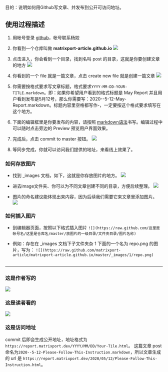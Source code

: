 目的：说明如何用Github写文章、并发布到公开可访问地址。

## 使用过程描述
1. 用帐号登录 [github](www.github.com)，帐号联系杨姣

2. 你看到一个仓库叫做 **matrixport-article.github.io**
![](https://raw.github.com/matrixport-article/matrixport-article.github.io/master/_images/1/repo.png)

3. 点击进入，你会看到一个目录，找到名叫 post 的目录，这就是你要创建文章的地方
![](https://raw.github.com/matrixport-article/matrixport-article.github.io/master/_images/1/post.png)

4. 你看到的一个 file 就是一篇文章，点击 create new file 就是创建一篇文章
![](https://raw.github.com/matrixport-article/matrixport-article.github.io/master/_images/1/create.png)

5. 你需要按格式要求写文章标题，格式要求`YYYY-MM-DD-YOUR-TITLE.markdown`。即：如果你希望用户看到的格式标题是 May Report 并且用户看到发布是5月12号，那么你需要写：2020--5-12-May-Report.markdown。标题内容里空格都写作-，一定要按这个格式要求填写在这个地方。

6. 下面的编辑框里是你要发布的内容，请按照 [markdown语法](https://www.jianshu.com/p/191d1e21f7ed)书写。编辑过程中可以随时点击旁边的 Preview 预览用户界面效果。

7. 完成后，点击 commit to master 按钮。
![](https://raw.github.com/matrixport-article/matrixport-article.github.io/master/_images/1/commit.png)

8. 等同步完成，你就可以访问我们提供的地址，来看线上效果了。

### 如何存放图片

* 找到 _images 文档，如下，这就是你存放图片的地方。
![](https://raw.github.com/matrixport-article/matrixport-article.github.io/master/_images/1/image.png)

* 进去image文件夹、你可以为不同文章创建不同的目录，方便后续整理。
![](https://raw.github.com/matrixport-article/matrixport-article.github.io/master/_images/1/folder.png)

* 图片的命名建议能体现出来内容，因为后续我们需要它来文章里添加图片。
![](https://raw.github.com/matrixport-article/matrixport-article.github.io/master/_images/1/name.png)

### 如何插入图片

* 到编辑器页面，按照以下格式插入图片
`![](https://raw.github.com/这里是帐号名/这里是仓库名/master/放图片的一级目录/文件夹目录/图片名称)`

* 例如：存在在 _images 文档下子文件夹杂 1 下面的一个名为 repo.png 的图片，写为：
`![](https://raw.github.com/matrixport-article/matrixport-article.github.io/master/_images/1/repo.png)`

## 
----

### 这是作者写的
![](https://raw.github.com/matrixport-article/matrixport-article.github.io/master/_images/1/edit.png)

### 这是读者看的
![](https://raw.github.com/matrixport-article/matrixport-article.github.io/master/_images/1/preview.png)

### 这是访问地址
commit 后即会生成公开地址，地址格式为 `https://report.matrixport.dev/YYYY/MM/DD/Your-Tile.html`。
这篇文章 post 命名为`2020--5-12-Please-Follow-This-Instruction.markdown`，所以文章生成的 url 是 `https://report.matrixport.dev/2020/05/12/Please-Follow-This-Instruction.html`。
